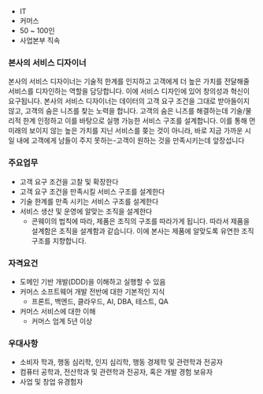 
- IT
- 커머스
- 50 ~ 100인
- 사업본부 직속


### 본사의 서비스 디자이너

본사의 서비스 디자이너는 기술적 한계를 인지하고 고객에게 더 높은 가치를 전달해줄 서비스를 디자인하는 역할을 담당합니다. 이에 서비스 디자인에 있어 창의성과 혁신이 요구됩니다. 본사의 서비스 디자이너는 데이터의 고객 요구 조건을 그대로 받아들이지 않고, 고객의 숨은 니즈를 찾는 노력을 합니다. 고객의 숨은 니즈를 해결하는데 기술/물리적 한계 인정하고 이를 바탕으로 실행 가능한 서비스 구조를 설계합니다. 이를 통해 먼 미래의 보이지 않는 높은 가치를 지닌 서비스를 쫒는 것이 아니라, 바로 지금 가까운 시일 내에 고객에게 남들이 주지 못하는-고객이 원하는 것을 만족시키는데 앞장섭니다

### 주요업무

- 고객 요구 조건을 고찰 및 확장한다
- 고객 요구 조건을 만족시킬 서비스 구조를 설계한다
- 기술 한계를 만족 시키는 서비스 구조를 설계한다
- 서비스 생산 및 운영에 알맞는 조직을 설계한다
	- 콘웨이의 법칙에 따라, 제품은 조직의 구조를 따라가게 됩니다. 따라서 제품을 설계함은 조직을 설계함과 같습니다. 이에 본사는 제품에 알맞도록 유연한 조직 구조를 지향합니다. 

### 자격요건

- 도메인 기반 개발(DDD)을 이해하고 실행할 수 있음
- 커머스 소프트웨어 개발 전반에 대한 기본적인 지식
	- 프론트, 백엔드, 클라우드, AI, DBA, 테스트, QA
- 커머스 서비스에 대한 이해
	- 커머스 업계 5년 이상

### 우대사항

- 소비자 학과, 행동 심리학, 인지 심리학, 행동 경제학 및 관련학과 전공자
- 컴퓨터 공학과, 전산학과 및 관련학과 전공자, 혹은 개발 경험 보유자
- 사업 및 창업 유경험자